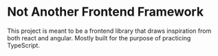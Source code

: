 # Not Another Frontend Framework

This project is meant to be a frontend library that draws inspiration from both react and angular. Mostly built for the purpose of practicing TypeScript.

